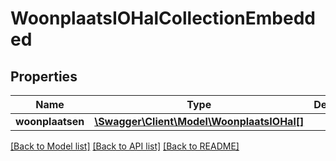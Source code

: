 # WoonplaatsIOHalCollectionEmbedded

## Properties
Name | Type | Description | Notes
------------ | ------------- | ------------- | -------------
**woonplaatsen** | [**\Swagger\Client\Model\WoonplaatsIOHal[]**](WoonplaatsIOHal.md) |  | [optional] 

[[Back to Model list]](../../README.md#documentation-for-models) [[Back to API list]](../../README.md#documentation-for-api-endpoints) [[Back to README]](../../README.md)

